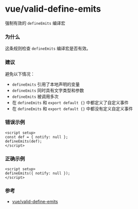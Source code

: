 # vue/valid-define-emits

强制有效的 `defineEmits` 编译宏

### 为什么

这条规则检查 `defineEmits` 编译宏是否有效。

### 建议

避免以下情况：

- `defineEmits` 引用了本地声明的变量
- `defineEmits` 同时具有文字类型和参数
- `defineEmits` 被调用多次
- 在 `defineEmits` 和 `export default {}` 中都定义了自定义事件
- 在 `defineEmits` 和 `export default {}` 中都没有定义自定义事件

### 错误示例

```vue
<script setup>
const def = { notify: null };
defineEmits(def);
</script>
```

### 正确示例

```vue
<script setup>
defineEmits({ notify: null });
</script>
```

### 参考

- [vue/valid-define-emits](https://eslint.vuejs.org/rules/valid-define-emits.html)
